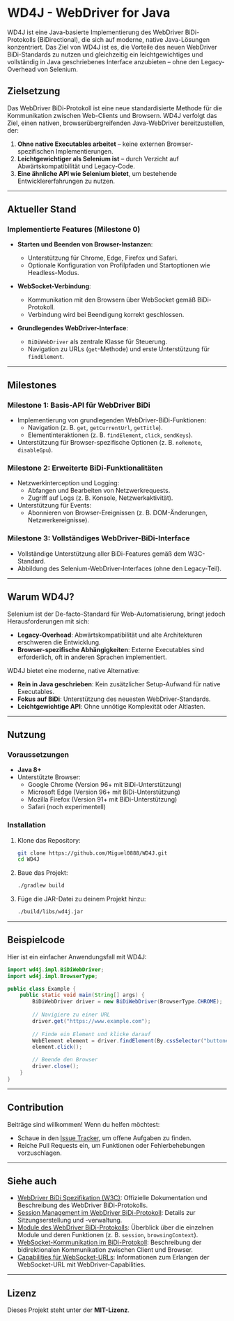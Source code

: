 # WD4J - WebDriver for Java

WD4J ist eine Java-basierte Implementierung des WebDriver BiDi-Protokolls (BiDirectional), die sich auf moderne, native Java-Lösungen konzentriert. Das Ziel von WD4J ist es, die Vorteile des neuen WebDriver BiDi-Standards zu nutzen und gleichzeitig ein leichtgewichtiges und vollständig in Java geschriebenes Interface anzubieten – ohne den Legacy-Overhead von Selenium.

## Zielsetzung

Das WebDriver BiDi-Protokoll ist eine neue standardisierte Methode für die Kommunikation zwischen Web-Clients und Browsern. WD4J verfolgt das Ziel, einen nativen, browserübergreifenden Java-WebDriver bereitzustellen, der:

1. **Ohne native Executables arbeitet** – keine externen Browser-spezifischen Implementierungen.
2. **Leichtgewichtiger als Selenium ist** – durch Verzicht auf Abwärtskompatibilität und Legacy-Code.
3. **Eine ähnliche API wie Selenium bietet**, um bestehende Entwicklererfahrungen zu nutzen.

---

## Aktueller Stand

### Implementierte Features (Milestone 0)

- **Starten und Beenden von Browser-Instanzen**:
    - Unterstützung für Chrome, Edge, Firefox und Safari.
    - Optionale Konfiguration von Profilpfaden und Startoptionen wie Headless-Modus.

- **WebSocket-Verbindung**:
    - Kommunikation mit den Browsern über WebSocket gemäß BiDi-Protokoll.
    - Verbindung wird bei Beendigung korrekt geschlossen.

- **Grundlegendes WebDriver-Interface**:
    - `BiDiWebDriver` als zentrale Klasse für Steuerung.
    - Navigation zu URLs (`get`-Methode) und erste Unterstützung für `findElement`.

---

## Milestones

### **Milestone 1: Basis-API für WebDriver BiDi**
- Implementierung von grundlegenden WebDriver-BiDi-Funktionen:
    - Navigation (z. B. `get`, `getCurrentUrl`, `getTitle`).
    - Elementinteraktionen (z. B. `findElement`, `click`, `sendKeys`).
- Unterstützung für Browser-spezifische Optionen (z. B. `noRemote`, `disableGpu`).

### **Milestone 2: Erweiterte BiDi-Funktionalitäten**
- Netzwerkinterception und Logging:
    - Abfangen und Bearbeiten von Netzwerkrequests.
    - Zugriff auf Logs (z. B. Konsole, Netzwerkaktivität).
- Unterstützung für Events:
    - Abonnieren von Browser-Ereignissen (z. B. DOM-Änderungen, Netzwerkereignisse).

### **Milestone 3: Vollständiges WebDriver-BiDi-Interface**
- Vollständige Unterstützung aller BiDi-Features gemäß dem W3C-Standard.
- Abbildung des Selenium-WebDriver-Interfaces (ohne den Legacy-Teil).

---

## Warum WD4J?

Selenium ist der De-facto-Standard für Web-Automatisierung, bringt jedoch Herausforderungen mit sich:
- **Legacy-Overhead**: Abwärtskompatibilität und alte Architekturen erschweren die Entwicklung.
- **Browser-spezifische Abhängigkeiten**: Externe Executables sind erforderlich, oft in anderen Sprachen implementiert.

WD4J bietet eine moderne, native Alternative:
- **Rein in Java geschrieben**: Kein zusätzlicher Setup-Aufwand für native Executables.
- **Fokus auf BiDi**: Unterstützung des neuesten WebDriver-Standards.
- **Leichtgewichtige API**: Ohne unnötige Komplexität oder Altlasten.

---

## Nutzung

### Voraussetzungen
- **Java 8+**
- Unterstützte Browser:
    - Google Chrome (Version 96+ mit BiDi-Unterstützung)
    - Microsoft Edge (Version 96+ mit BiDi-Unterstützung)
    - Mozilla Firefox (Version 91+ mit BiDi-Unterstützung)
    - Safari (noch experimentell)

### Installation
1. Klone das Repository:
   ```bash
   git clone https://github.com/Miguel0888/WD4J.git
   cd WD4J
   ```

2. Baue das Projekt:
   ```bash
   ./gradlew build
   ```

3. Füge die JAR-Datei zu deinem Projekt hinzu:
   ```bash
   ./build/libs/wd4j.jar
   ```

---

## Beispielcode

Hier ist ein einfacher Anwendungsfall mit WD4J:

```java
import wd4j.impl.BiDiWebDriver;
import wd4j.impl.BrowserType;

public class Example {
    public static void main(String[] args) {
        BiDiWebDriver driver = new BiDiWebDriver(BrowserType.CHROME);
        
        // Navigiere zu einer URL
        driver.get("https://www.example.com");
        
        // Finde ein Element und klicke darauf
        WebElement element = driver.findElement(By.cssSelector("button#submit"));
        element.click();

        // Beende den Browser
        driver.close();
    }
}
```

---

## Contribution

Beiträge sind willkommen! Wenn du helfen möchtest:
- Schaue in den [Issue Tracker](https://github.com/Miguel0888/WD4J/issues), um offene Aufgaben zu finden.
- Reiche Pull Requests ein, um Funktionen oder Fehlerbehebungen vorzuschlagen.

------

## Siehe auch

- [WebDriver BiDi Spezifikation (W3C)](https://w3c.github.io/webdriver-bidi/): Offizielle Dokumentation und Beschreibung des WebDriver BiDi-Protokolls.
- [Session Management im WebDriver BiDi-Protokoll](https://w3c.github.io/webdriver-bidi/#session): Details zur Sitzungserstellung und -verwaltung.
- [Module des WebDriver BiDi-Protokolls](https://w3c.github.io/webdriver-bidi/#modules): Überblick über die einzelnen Module und deren Funktionen (z. B. `session`, `browsingContext`).
- [WebSocket-Kommunikation im BiDi-Protokoll](https://w3c.github.io/webdriver-bidi/#transport): Beschreibung der bidirektionalen Kommunikation zwischen Client und Browser.
- [Capabilities für WebSocket-URLs](https://developer.mozilla.org/en-US/docs/Web/WebDriver/Capabilities/webSocketUrl): Informationen zum Erlangen der WebSocket-URL mit WebDriver-Capabilities.

---

## Lizenz

Dieses Projekt steht unter der **MIT-Lizenz**.


